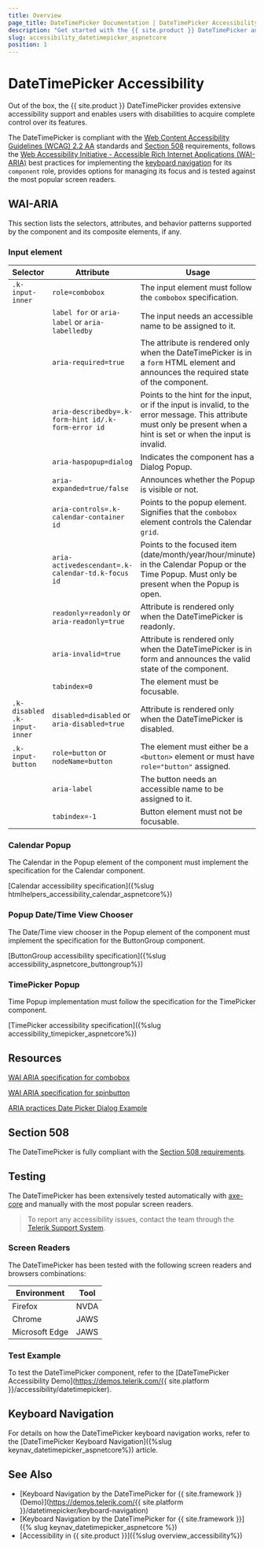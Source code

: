 ```yaml
---
title: Overview
page_title: DateTimePicker Documentation | DateTimePicker Accessibility
description: "Get started with the {{ site.product }} DateTimePicker and learn about its accessibility support for WAI-ARIA, Section 508, and WCAG 2.2."
slug: accessibility_datetimepicker_aspnetcore
position: 1
---
```


# DateTimePicker Accessibility

Out of the box, the {{ site.product }} DateTimePicker provides extensive accessibility support and enables users with disabilities to acquire complete control over its features.

The DateTimePicker is compliant with the [Web Content Accessibility Guidelines (WCAG) 2.2 AA](https://www.w3.org/TR/WCAG22/) standards and [Section 508](https://www.section508.gov/) requirements, follows the [Web Accessibility Initiative - Accessible Rich Internet Applications (WAI-ARIA)](https://www.w3.org/WAI/ARIA/apg/) best practices for implementing the [keyboard navigation](#keyboard-navigation) for its `component` role, provides options for managing its focus and is tested against the most popular screen readers.

## WAI-ARIA

This section lists the selectors, attributes, and behavior patterns supported by the component and its composite elements, if any.

### Input element

| Selector | Attribute | Usage |
| -------- | --------- | ----- |
| `.k-input-inner` | `role=combobox` | The input element must follow the `combobox` specification. |
|  | `label for` or `aria-label` or `aria-labelledby` | The input needs an accessible name to be assigned to it. |
|  | `aria-required=true` | The attribute is rendered only when the DateTimePicker is in a `form` HTML element and announces the required state of the component. |
|  | `aria-describedby=.k-form-hint id/.k-form-error id` | Points to the hint for the input, or if the input is invalid, to the error message. This attribute must only be present when a hint is set or when the input is invalid. |
|  | `aria-haspopup=dialog` | Indicates the component has a Dialog Popup. |
|  | `aria-expanded=true/false` | Announces whether the Popup is visible or not. |
|  | `aria-controls=.k-calendar-container id` | Points to the popup element. Signifies that the `combobox` element controls the Calendar `grid`. |
|  | `aria-activedescendant=.k-calendar-td.k-focus id` | Points to the focused item (date/month/year/hour/minute) in the Calendar Popup or the Time Popup. Must only be present when the Popup is open. |
|  | `readonly=readonly` or `aria-readonly=true` | Attribute is rendered only when the DateTimePicker is readonly. |
|  | `aria-invalid=true` | Attribute is rendered only when the DateTimePicker is in form and announces the valid state of the component. |
|  | `tabindex=0` | The element must be focusable. |
| `.k-disabled .k-input-inner` | `disabled=disabled` or `aria-disabled=true` | Attribute is rendered only when the DateTimePicker is disabled. |
| `.k-input-button` | `role=button` or `nodeName=button` | The element must either be a `<button>` element or must have `role="button"` assigned. |
|  | `aria-label` | The button needs an accessible name to be assigned to it. |
|  | `tabindex=-1` | Button element must not be focusable. |

### Calendar Popup

The Calendar in the Popup element of the component must implement the specification for the Calendar component.

[Calendar accessibility specification]({%slug htmlhelpers_accessibility_calendar_aspnetcore%})

### Popup Date/Time View Chooser

The Date/Time view chooser in the Popup element of the component must implement the specification for the ButtonGroup component.

[ButtonGroup accessibility specification]({%slug accessibility_aspnetcore_buttongroup%})

### TimePicker Popup

Time Popup implementation must follow the specification for the TimePicker component.

[TimePicker accessibility specification]({%slug accessibility_timepicker_aspnetcore%})

## Resources

[WAI ARIA specification for combobox](https://www.w3.org/TR/wai-aria-1.2/#combobox)

[WAI ARIA specification for spinbutton](https://www.w3.org/TR/wai-aria-1.2/#spinbutton)

[ARIA practices Date Picker Dialog Example](https://www.w3.org/WAI/ARIA/apg/example-index/dialog-modal/datepicker-dialog.html)

## Section 508

The DateTimePicker is fully compliant with the [Section 508 requirements](https://www.section508.gov/).

## Testing

The DateTimePicker has been extensively tested automatically with [axe-core](https://github.com/dequelabs/axe-core) and manually with the most popular screen readers.

> To report any accessibility issues, contact the team through the [Telerik Support System](https://www.telerik.com/account/support-center).

### Screen Readers

The DateTimePicker has been tested with the following screen readers and browsers combinations:

| Environment | Tool |
| ----------- | ---- |
| Firefox | NVDA |
| Chrome | JAWS |
| Microsoft Edge | JAWS |

### Test Example

To test the DateTimePicker component, refer to the [DateTimePicker Accessibility Demo](https://demos.telerik.com/{{ site.platform }}/accessibility/datetimepicker).

## Keyboard Navigation

For details on how the DateTimePicker keyboard navigation works, refer to the [DateTimePicker Keyboard Navigation]({%slug keynav_datetimepicker_aspnetcore%}) article.

## See Also

* [Keyboard Navigation by the DateTimePicker for {{ site.framework }} (Demo)](https://demos.telerik.com/{{ site.platform }}/datetimepicker/keyboard-navigation)
* [Keyboard Navigation by the DateTimePicker for {{ site.framework }}]({% slug keynav_datetimepicker_aspnetcore %})
* [Accessibility in {{ site.product }}]({%slug overview_accessibility%})